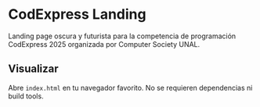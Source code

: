 # CodExpress Landing

Landing page oscura y futurista para la competencia de programación CodExpress 2025 organizada por Computer Society UNAL.

## Visualizar

Abre `index.html` en tu navegador favorito. No se requieren dependencias ni build tools.

